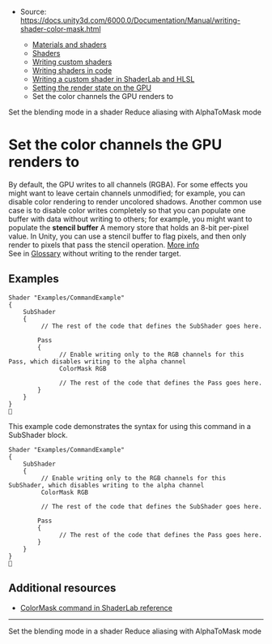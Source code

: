 * Source: https://docs.unity3d.com/6000.0/Documentation/Manual/writing-shader-color-mask.html

  * [Materials and shaders](https://docs.unity3d.com/6000.0/Documentation/Manual/materials-and-shaders.html)
  * [Shaders](https://docs.unity3d.com/6000.0/Documentation/Manual/Shaders.html)
  * [Writing custom shaders](https://docs.unity3d.com/6000.0/Documentation/Manual/writing-custom-shaders.html)
  * [Writing shaders in code](https://docs.unity3d.com/6000.0/Documentation/Manual/shader-writing.html)
  * [Writing a custom shader in ShaderLab and HLSL](https://docs.unity3d.com/6000.0/Documentation/Manual/SL-landing.html)
  * [Setting the render state on the GPU](https://docs.unity3d.com/6000.0/Documentation/Manual/writing-shader-render-state-commands.html)
  * Set the color channels the GPU renders to


[](https://docs.unity3d.com/6000.0/Documentation/Manual/writing-shader-blending-modes.html)
Set the blending mode in a shader
[](https://docs.unity3d.com/6000.0/Documentation/Manual/writing-shader-alpha-to-mask.html)
Reduce aliasing with AlphaToMask mode
# Set the color channels the GPU renders to
By default, the GPU writes to all channels (RGBA). For some effects you might want to leave certain channels unmodified; for example, you can disable color rendering to render uncolored shadows. Another common use case is to disable color writes completely so that you can populate one buffer with data without writing to others; for example, you might want to populate the **stencil buffer** A memory store that holds an 8-bit per-pixel value. In Unity, you can use a stencil buffer to flag pixels, and then only render to pixels that pass the stencil operation. [More info](https://docs.unity3d.com/6000.0/Documentation/Manual/class-RenderTexture.html)  
See in [Glossary](https://docs.unity3d.com/6000.0/Documentation/Manual/Glossary.html#stencilbuffer) without writing to the render target.
## Examples
```
Shader "Examples/CommandExample"
{
    SubShader
    {
         // The rest of the code that defines the SubShader goes here.

        Pass
        {    
              // Enable writing only to the RGB channels for this Pass, which disables writing to the alpha channel
              ColorMask RGB

              // The rest of the code that defines the Pass goes here.
        }
    }
}

```

This example code demonstrates the syntax for using this command in a SubShader block.
```
Shader "Examples/CommandExample"
{
    SubShader
    {
         // Enable writing only to the RGB channels for this SubShader, which disables writing to the alpha channel
         ColorMask RGB

         // The rest of the code that defines the SubShader goes here.        

        Pass
        {    
              // The rest of the code that defines the Pass goes here.
        }
    }
}

```

## Additional resources
  * [ColorMask command in ShaderLab reference](https://docs.unity3d.com/6000.0/Documentation/Manual/SL-ColorMask.html)


* * *
[](https://docs.unity3d.com/6000.0/Documentation/Manual/writing-shader-blending-modes.html)
Set the blending mode in a shader
[](https://docs.unity3d.com/6000.0/Documentation/Manual/writing-shader-alpha-to-mask.html)
Reduce aliasing with AlphaToMask mode
